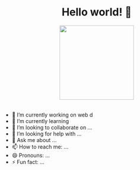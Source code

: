 



<div id="header" align="center">
 <table>
  <tr>
   <h1>Hello world! 👋</>
  </tr>
  <tr>
   <img src="https://media0.giphy.com/media/6pUBXVTai18Iw/giphy.gif?cid=ecf05e47eudovji6va5pplblxktrqibnx6yr6j4izutxbceo&rid=giphy.gif" width="200" />
  </tr>
 </table>
</div>


- 🔭 I’m currently working on web d
- 🌱 I’m currently learning
- 👯 I’m looking to collaborate on ...
- 🤔 I’m looking for help with ...
- 💬 Ask me about ...
- 📫 How to reach me: ...
- 😄 Pronouns: ...
- ⚡ Fun fact: ...





<!--
**Andreas-Horvat/Andreas-Horvat** is a ✨ _special_ ✨ repository because its `README.md` (this file) appears on your GitHub profile.

Here are some ideas to get you started:

- 🔭 I’m currently working on ...
- 🌱 I’m currently learning ...
- 👯 I’m looking to collaborate on ...
- 🤔 I’m looking for help with ...
- 💬 Ask me about ...
- 📫 How to reach me: ...
- 😄 Pronouns: ...
- ⚡ Fun fact: ...
-->
